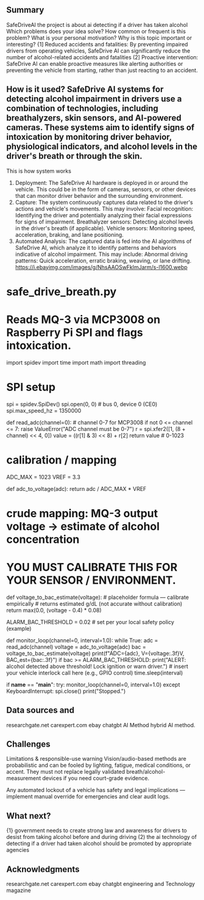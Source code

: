 ## Summary
SafeDriveAI
the project is about ai detecting if a driver has taken alcohol 
Which problems does your idea solve? How common or frequent is this problem? What is your personal motivation? Why is this topic important or interesting?
{1] Reduced accidents and fatalities:
By preventing impaired drivers from operating vehicles, SafeDrive AI can significantly reduce the number of alcohol-related accidents and fatalities
(2] Proactive intervention:
SafeDrive AI can enable proactive measures like alerting authorities or preventing the vehicle from starting, rather than just reacting to an accident. 
## How is it used? SafeDrive AI systems for detecting alcohol impairment in drivers use a combination of technologies, including breathalyzers, skin sensors, and AI-powered cameras. These systems aim to identify signs of intoxication by monitoring driver behavior, physiological indicators, and alcohol levels in the driver's breath or through the skin. 
This is how system works 
1. Deployment: The SafeDrive AI hardware is deployed in or around the vehicle. This could be in the form of cameras, sensors, or other devices that can monitor driver behavior and the surrounding environment. 
2. Capture: The system continuously captures data related to the driver's actions and vehicle's movements. This may involve: 
Facial recognition: Identifying the driver and potentially analyzing their facial expressions for signs of impairment. 
Breathalyzer sensors: Detecting alcohol levels in the driver's breath (if applicable). 
Vehicle sensors: Monitoring speed, acceleration, braking, and lane positioning. 
3. Automated Analysis: The captured data is fed into the AI algorithms of SafeDrive AI, which analyze it to identify patterns and behaviors indicative of alcohol impairment. This may include:
Abnormal driving patterns: Quick acceleration, erratic braking, weaving, or lane drifting. 
https://i.ebayimg.com/images/g/NhsAAOSwFklmJarm/s-l1600.webp
# safe_drive_breath.py
# Reads MQ-3 via MCP3008 on Raspberry Pi SPI and flags intoxication.
import spidev
import time
import math
import threading

# SPI setup
spi = spidev.SpiDev()
spi.open(0, 0)  # bus 0, device 0 (CE0)
spi.max_speed_hz = 1350000

def read_adc(channel=0):
    # channel 0-7 for MCP3008
    if not 0 <= channel <= 7:
        raise ValueError("ADC channel must be 0-7")
    r = spi.xfer2([1, (8 + channel) << 4, 0])
    value = ((r[1] & 3) << 8) + r[2]
    return value  # 0-1023

# calibration / mapping
ADC_MAX = 1023
VREF = 3.3

def adc_to_voltage(adc):
    return adc / ADC_MAX * VREF

# crude mapping: MQ-3 output voltage -> estimate of alcohol concentration
# YOU MUST CALIBRATE THIS FOR YOUR SENSOR / ENVIRONMENT.
def voltage_to_bac_estimate(voltage):
    # placeholder formula — calibrate empirically
    # returns estimated g/dL (not accurate without calibration)
    return max(0.0, (voltage - 0.4) * 0.08)

ALARM_BAC_THRESHOLD = 0.02  # set per your local safety policy (example)

def monitor_loop(channel=0, interval=1.0):
    while True:
        adc = read_adc(channel)
        voltage = adc_to_voltage(adc)
        bac = voltage_to_bac_estimate(voltage)
        print(f"ADC={adc}, V={voltage:.3f}V, BAC_est={bac:.3f}")
        if bac >= ALARM_BAC_THRESHOLD:
            print("ALERT: alcohol detected above threshold! Lock ignition or warn driver.")
            # insert your vehicle interlock call here (e.g., GPIO control)
        time.sleep(interval)

if __name__ == "__main__":
    try:
        monitor_loop(channel=0, interval=1.0)
    except KeyboardInterrupt:
        spi.close()
        print("Stopped.")



## Data sources and 
researchgate.net
carexpert.com
ebay
chatgbt
AI Method 
hybrid AI method.

## Challenges
Limitations & responsible-use warning
Vision/audio-based methods are probabilistic and can be fooled by lighting, fatigue, medical conditions, or accent. They must not replace legally validated breath/alcohol-measurement devices if you need court-grade evidence.

Any automated lockout of a vehicle has safety and legal implications — implement manual override for emergencies and clear audit logs.
## What next?
{1} government needs to create strong law and awareness for drivers to desist from taking alcohol before and during driving
(2) the ai technology of detecting if a driver had taken alcohol should be promoted by appropriate agencies 

## Acknowledgments
researchgate.net
carexpert.com
ebay
chatgbt
engineering and Technology magazine 



